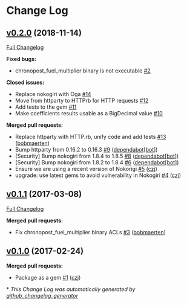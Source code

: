 # Change Log

## [v0.2.0](https://github.com/levups/chronopost_fuel_adjustment_coefficients/tree/v0.2.0) (2018-11-14)
[Full Changelog](https://github.com/levups/chronopost_fuel_adjustment_coefficients/compare/v0.1.1...v0.2.0)

**Fixed bugs:**

- chronopost\_fuel\_multiplier binary is not executable [\#2](https://github.com/levups/chronopost_fuel_adjustment_coefficients/issues/2)

**Closed issues:**

- Replace nokogiri with Oga [\#14](https://github.com/levups/chronopost_fuel_adjustment_coefficients/issues/14)
- Move from httparty to HTTPrb for HTTP requests [\#12](https://github.com/levups/chronopost_fuel_adjustment_coefficients/issues/12)
- Add tests to the gem [\#11](https://github.com/levups/chronopost_fuel_adjustment_coefficients/issues/11)
- Make coefficients results usable as a BigDecimal value [\#10](https://github.com/levups/chronopost_fuel_adjustment_coefficients/issues/10)

**Merged pull requests:**

- Replace httparty with HTTP.rb, unify code and add tests [\#13](https://github.com/levups/chronopost_fuel_adjustment_coefficients/pull/13) ([bobmaerten](https://github.com/bobmaerten))
- Bump httparty from 0.16.2 to 0.16.3 [\#9](https://github.com/levups/chronopost_fuel_adjustment_coefficients/pull/9) ([dependabot[bot]](https://github.com/apps/dependabot))
- \[Security\] Bump nokogiri from 1.8.4 to 1.8.5 [\#8](https://github.com/levups/chronopost_fuel_adjustment_coefficients/pull/8) ([dependabot[bot]](https://github.com/apps/dependabot))
- \[Security\] Bump nokogiri from 1.8.2 to 1.8.4 [\#6](https://github.com/levups/chronopost_fuel_adjustment_coefficients/pull/6) ([dependabot[bot]](https://github.com/apps/dependabot))
- Ensure we are using a recent version of Nokorigi [\#5](https://github.com/levups/chronopost_fuel_adjustment_coefficients/pull/5) ([czj](https://github.com/czj))
- upgrade: use latest gems to avoid vulnerability in Nokogiri [\#4](https://github.com/levups/chronopost_fuel_adjustment_coefficients/pull/4) ([czj](https://github.com/czj))

## [v0.1.1](https://github.com/levups/chronopost_fuel_adjustment_coefficients/tree/v0.1.1) (2017-03-08)
[Full Changelog](https://github.com/levups/chronopost_fuel_adjustment_coefficients/compare/v0.1.0...v0.1.1)

**Merged pull requests:**

- Fix chronopost\_fuel\_multiplier binary ACLs [\#3](https://github.com/levups/chronopost_fuel_adjustment_coefficients/pull/3) ([bobmaerten](https://github.com/bobmaerten))

## [v0.1.0](https://github.com/levups/chronopost_fuel_adjustment_coefficients/tree/v0.1.0) (2017-02-24)
**Merged pull requests:**

- Package as a gem [\#1](https://github.com/levups/chronopost_fuel_adjustment_coefficients/pull/1) ([czj](https://github.com/czj))



\* *This Change Log was automatically generated by [github_changelog_generator](https://github.com/skywinder/Github-Changelog-Generator)*